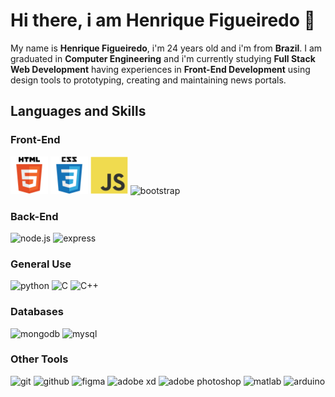 # Hi there, i am Henrique Figueiredo 👋

My name is **Henrique Figueiredo**, i'm 24 years old and i'm from **Brazil**. I am graduated in **Computer Engineering** and i'm currently studying **Full Stack Web Development** having experiences in **Front-End Development** using design tools to prototyping, creating and maintaining news portals.

## Languages and Skills

<h3>Front-End</h3>

  <div>
    <img src="https://raw.githubusercontent.com/devicons/devicon/master/icons/html5/html5-original-wordmark.svg" alt="html5" width="60" height="60">
    <img src="https://raw.githubusercontent.com/devicons/devicon/master/icons/css3/css3-original-wordmark.svg" alt="css3" width="60" height="60">
    <img src="https://raw.githubusercontent.com/devicons/devicon/master/icons/javascript/javascript-original.svg" alt="javascript" width="60" height="60">
    <img src="https://cdn.jsdelivr.net/gh/devicons/devicon/icons/bootstrap/bootstrap-plain.svg" alt="bootstrap" width="60" height="60">
  <div>
  
<h3>Back-End</h3>

  <div>
    <img src="https://cdn.jsdelivr.net/gh/devicons/devicon/icons/nodejs/nodejs-original.svg" alt="node.js" width="60" height="60">
    <img src="https://cdn.jsdelivr.net/gh/devicons/devicon/icons/express/express-original.svg" alt="express" width="60" height="60">
  <div>
  
<h3>General Use</h3>
  
  <div>
    <img src="https://cdn.jsdelivr.net/gh/devicons/devicon/icons/python/python-original-wordmark.svg" alt="python" width="60" height="60">
    <img src="https://cdn.jsdelivr.net/gh/devicons/devicon/icons/c/c-original.svg" alt="C" width="60" height="60">
    <img src="https://cdn.jsdelivr.net/gh/devicons/devicon/icons/cplusplus/cplusplus-original.svg" alt="C++" width="60" height="60">
  <div>
  
<h3>Databases</h3>
  
  <div>
    <img src="https://cdn.jsdelivr.net/gh/devicons/devicon/icons/mongodb/mongodb-original-wordmark.svg" alt="mongodb" width="60" height="60">
    <img src="https://cdn.jsdelivr.net/gh/devicons/devicon/icons/mysql/mysql-original.svg" alt="mysql" width="60" height="60">
  <div>
  
<h3>Other Tools</h3>
    
  <div>
    <img src="https://cdn.jsdelivr.net/gh/devicons/devicon/icons/git/git-original.svg" alt="git" width="60" height="60">
    <img src="https://cdn.jsdelivr.net/gh/devicons/devicon/icons/github/github-original.svg" alt="github" width="60" height="60">
    <img src="https://cdn.jsdelivr.net/gh/devicons/devicon/icons/figma/figma-original.svg" alt="figma" width="60" height="60">
    <img src="https://cdn.jsdelivr.net/gh/devicons/devicon/icons/xd/xd-plain.svg" alt="adobe xd" width="60" height="60">
    <img src="https://cdn.jsdelivr.net/gh/devicons/devicon/icons/photoshop/photoshop-plain.svg" alt="adobe photoshop" width="60" height="60">
    <img src="https://cdn.jsdelivr.net/gh/devicons/devicon/icons/matlab/matlab-original.svg" alt="matlab" width="60" height="60">
    <img src="https://cdn.jsdelivr.net/gh/devicons/devicon/icons/arduino/arduino-original.svg" alt="arduino" width="60" height="60">
  </div>
